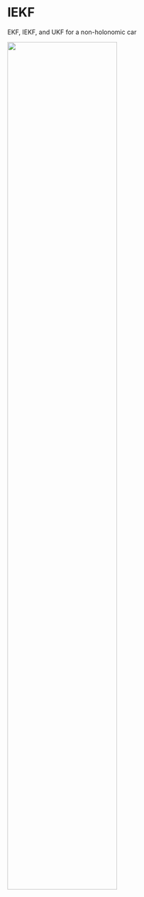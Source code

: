 # IEKF
EKF, IEKF, and UKF for a non-holonomic car

<img src="/images/1.png" width="70%" height="70%">
